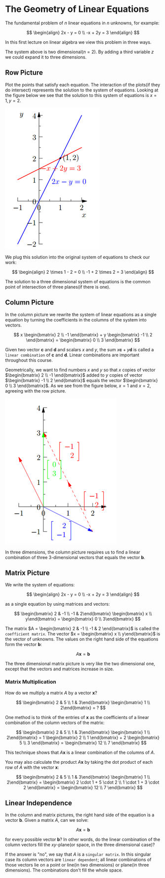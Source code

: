 # The Geometry of Linear Equations

The fundamental problem of *n* linear equations in *n* unknowns, for example:

$$
\begin{align}
2x - y = 0 \\
-x + 2y = 3
\end{align}
$$

In this first lecture on linear algebra we view this problem in three ways.

The system above is two dimensional($n = 2$). By adding a third variable *z* we could expand it to three dimensions.

## Row Picture

Plot the points that satisfy each equation. The interaction of the plots(if they do intersect) represents the solution to the system of equations. Looking at the figure below we see that the solution to this system of equations is $x = 1, y = 2$.

![row picture](images/geometry/row.png)

We plug this solution into the original system of equations to check our work:

$$
\begin{align}
2 \times 1 - 2 = 0 \\
-1 + 2 \times 2 = 3
\end{align}
$$

The solution to a three dimensional system of equations is the common point of intersection of three planes(if there is one).

## Column Picture
In the column picture we rewrite the system of linear equations as a single equation by turning the coefficients in the columns of the system into vectors.

$$
x \begin{bmatrix} 2 \\ -1 \end{bmatrix} + y \begin{bmatrix} -1 \\ 2 \end{bmatrix} = \begin{bmatrix} 0 \\ 3 \end{bmatrix}
$$

Given two vector $\mathbf{c}$ and $\mathbf{d}$ and scalars $x$ and $y$, the sum $x\mathbf{c} + y\mathbf{d}$ is called a `linear combination` of $\mathbf{c}$ and $\mathbf{d}$. Linear combinations are important throughout this course.

Geometrically, we want to find numbers $x$ and $y$ so that $x$ copies of vector $\begin{bmatrix} 2 \\ -1 \end{bmatrix}$ added to $y$ copies of vector $\begin{bmatrix} -1 \\ 2 \end{bmatrix}$ equals the vector $\begin{bmatrix} 0 \\ 3 \end{bmatrix}$. As we see from the figure below, $x = 1$ and $x = 2$, agreeing with the row picture.

![column picture](images/geometry/column.png)

In three dimensions, the column picture requires us to find a linear combination of three 3-dimensional vectors that equals the vector $\mathbf{b}$.

## Matrix Picture

We write the system of equations:

$$
\begin{align}
2x - y = 0 \\
-x + 2y = 3
\end{align}
$$

as a single equation by using matrices and vectors:

$$
\begin{bmatrix} 2 & -1 \\ -1 & 2\end{bmatrix} \begin{bmatrix} x \\ y\end{bmatrix} = \begin{bmatrix} 0 \\ 3\end{bmatrix}
$$

The matrix $A = \begin{bmatrix} 2 & -1 \\ -1 & 2 \end{bmatrix}$ is called the `coefficient matrix`. The vector $x = \begin{bmatrix} x \\ y\end{bmatrix}$ is the vector of unknowns. The values on the right hand side of the equations form the vector $\mathbf{b}$:

$$
A \mathbf{x} = \mathbf{b}
$$

The three dimensional matrix picture is very like the two dimensional one, except that the vectors and matrices increase in size.

### Matrix Multiplication
How do we multiply a matrix $A$ by a vector $\mathbf{x}$?

$$
\begin{bmatrix} 2 & 5 \\ 1 & 3\end{bmatrix} \begin{bmatrix} 1 \\ 2\end{bmatrix} = ?
$$

One method is to think of the entries of $\mathbf{x}$ as the coefficients of a linear combination of the column vectors of the matrix:

$$
\begin{bmatrix} 2 & 5 \\ 1 & 3\end{bmatrix} \begin{bmatrix} 1 \\ 2\end{bmatrix} = 1 \begin{bmatrix} 2 \\ 1 \end{bmatrix} + 2 \begin{bmatrix} 5 \\ 3 \end{bmatrix} = \begin{bmatrix} 12 \\ 7 \end{bmatrix}
$$

This technique shows that $A \mathbf{x}$ is a linear combination of the columns of $A$.

You may also calculate the product $A\mathbf{x}$ by taking the dot product of each row of $A$ with the vector $\mathbf{x}$:

$$
\begin{bmatrix} 2 & 5 \\ 1 & 3\end{bmatrix} \begin{bmatrix} 1 \\ 2\end{bmatrix} = \begin{bmatrix} 2 \cdot 1 + 5 \cdot 2 \\ 1 \cdot 1 + 3 \cdot 2 \end{bmatrix} = \begin{bmatrix} 12 \\ 7 \end{bmatrix}
$$

## Linear Independence
In the column and matrix pictures, the right hand side of the equation is a vector $\mathbf{b}$. Given a matrix $A$, can we solve:

$$
A \mathbf{x} = \mathbf{b}
$$

for every possible vector $\mathbf{b}$? In other words, do the linear combination of the column vectors fill the $xy$-plane(or space, in the three dimensional case)?

If the answer is "no", we say that $A$ is a `singular matrix`. In this singular case its column vectors are `linear dependent`; all linear combinations of those vectors lie on a point or line(in two dimensions) or plane(in three dimensions). The combinations don't fill the whole space.
